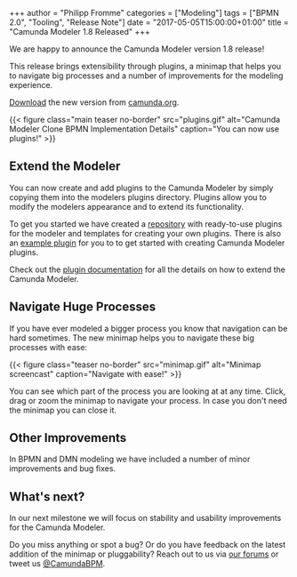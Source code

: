 +++
author = "Philipp Fromme"
categories = ["Modeling"]
tags = ["BPMN 2.0", "Tooling", "Release Note"]
date = "2017-05-05T15:00:00+01:00"
title = "Camunda Modeler 1.8 Released"
+++

We are happy to announce the Camunda Modeler version 1.8 release!

This release brings extensibility through plugins, a minimap that helps you to navigate big processes and a number of improvements for the modeling experience.

[Download](https://camunda.org/bpmn/tool/) the new version from [camunda.org](https://camunda.org/bpmn/tool/).

<!--more-->

<style>
  @media(min-width: 900px) {
    figure.main.teaser.headline {
      margin-left: -120px !important;
      margin-right: -120px !important;
    }
  }
</style>

{{< figure class="main teaser no-border" src="plugins.gif" alt="Camunda Modeler Clone BPMN Implementation Details" caption="You can now use plugins!" >}}

## Extend the Modeler

You can now create and add plugins to the Camunda Modeler by simply copying them into the modelers plugins directory. Plugins allow you to modify the modelers appearance and to extend its functionality.

To get you started we have created a [repository](https://github.com/camunda/camunda-modeler-plugins) with ready-to-use plugins for the modeler and templates for creating your own plugins.
There is also an [example plugin](https://github.com/camunda/camunda-modeler-plugin-example) for you to to get started with creating Camunda Modeler plugins.

Check out the [plugin documentation](https://github.com/camunda/camunda-modeler/tree/master/docs/plugins) for all the details on how to extend the Camunda Modeler.


## Navigate Huge Processes

If you have ever modeled a bigger process you know that navigation can be hard sometimes. The new minimap helps you to navigate these big processes with ease:

{{< figure class="teaser no-border" src="minimap.gif" alt="Minimap screencast" caption="Navigate with ease!" >}}

You can see which part of the process you are looking at at any time. Click, drag or zoom the minimap to navigate your process. In case you don't need the minimap you can close it.

## Other Improvements

In BPMN and DMN modeling we have included a number of minor improvements and bug fixes.

## What's next?

In our next milestone we will focus on stability and usability improvements for the Camunda Modeler.

Do you miss anything or spot a bug? Or do you have feedback on the latest addition of the minimap or pluggability? Reach out to us via [our forums](https://forum.camunda.org/c/modeler) or tweet us [@CamundaBPM](https://twitter.com/CamundaBPM).
